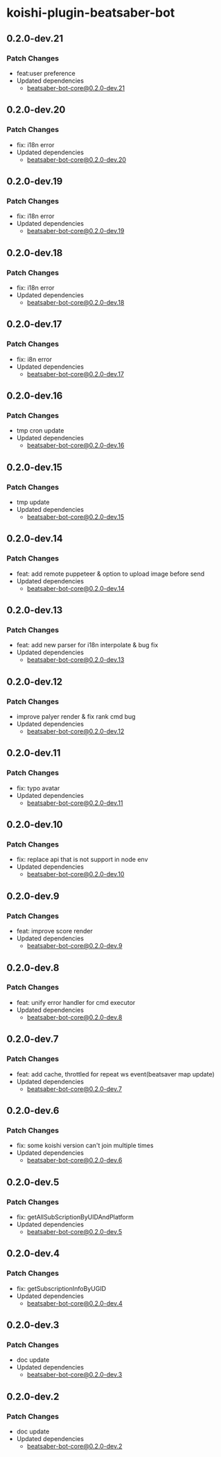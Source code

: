 # koishi-plugin-beatsaber-bot

## 0.2.0-dev.21

### Patch Changes

- feat:user preference
- Updated dependencies
  - beatsaber-bot-core@0.2.0-dev.21

## 0.2.0-dev.20

### Patch Changes

- fix: i18n error
- Updated dependencies
  - beatsaber-bot-core@0.2.0-dev.20

## 0.2.0-dev.19

### Patch Changes

- fix: i18n error
- Updated dependencies
  - beatsaber-bot-core@0.2.0-dev.19

## 0.2.0-dev.18

### Patch Changes

- fix: i18n error
- Updated dependencies
  - beatsaber-bot-core@0.2.0-dev.18

## 0.2.0-dev.17

### Patch Changes

- fix: i8n error
- Updated dependencies
  - beatsaber-bot-core@0.2.0-dev.17

## 0.2.0-dev.16

### Patch Changes

- tmp cron update
- Updated dependencies
  - beatsaber-bot-core@0.2.0-dev.16

## 0.2.0-dev.15

### Patch Changes

- tmp update
- Updated dependencies
  - beatsaber-bot-core@0.2.0-dev.15

## 0.2.0-dev.14

### Patch Changes

- feat: add remote puppeteer & option to upload image before send
- Updated dependencies
  - beatsaber-bot-core@0.2.0-dev.14

## 0.2.0-dev.13

### Patch Changes

- feat: add new parser for i18n interpolate & bug fix
- Updated dependencies
  - beatsaber-bot-core@0.2.0-dev.13

## 0.2.0-dev.12

### Patch Changes

- improve palyer render & fix rank cmd bug
- Updated dependencies
  - beatsaber-bot-core@0.2.0-dev.12

## 0.2.0-dev.11

### Patch Changes

- fix: typo avatar
- Updated dependencies
  - beatsaber-bot-core@0.2.0-dev.11

## 0.2.0-dev.10

### Patch Changes

- fix: replace api that is not support in node env
- Updated dependencies
  - beatsaber-bot-core@0.2.0-dev.10

## 0.2.0-dev.9

### Patch Changes

- feat: improve score render
- Updated dependencies
  - beatsaber-bot-core@0.2.0-dev.9

## 0.2.0-dev.8

### Patch Changes

- feat: unify error handler for cmd executor
- Updated dependencies
  - beatsaber-bot-core@0.2.0-dev.8

## 0.2.0-dev.7

### Patch Changes

- feat: add cache, throttled for repeat ws event(beatsaver map update)
- Updated dependencies
  - beatsaber-bot-core@0.2.0-dev.7

## 0.2.0-dev.6

### Patch Changes

- fix: some koishi version can't join multiple times
- Updated dependencies
  - beatsaber-bot-core@0.2.0-dev.6

## 0.2.0-dev.5

### Patch Changes

- fix: getAllSubScriptionByUIDAndPlatform
- Updated dependencies
  - beatsaber-bot-core@0.2.0-dev.5

## 0.2.0-dev.4

### Patch Changes

- fix: getSubscriptionInfoByUGID
- Updated dependencies
  - beatsaber-bot-core@0.2.0-dev.4

## 0.2.0-dev.3

### Patch Changes

- doc update
- Updated dependencies
  - beatsaber-bot-core@0.2.0-dev.3

## 0.2.0-dev.2

### Patch Changes

- doc update
- Updated dependencies
  - beatsaber-bot-core@0.2.0-dev.2
